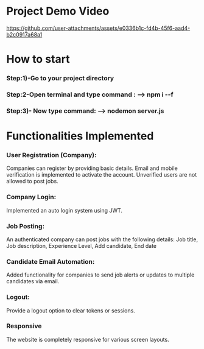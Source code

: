# Project Demo Video

https://github.com/user-attachments/assets/e0336b1c-fd4b-45f6-aad4-b2c0917a68a1

# How to start
### Step:1)-Go to your project directory
### Step:2-Open terminal and type command : --> npm i --f
### Step:3)- Now type command: --> nodemon server.js

# Functionalities Implemented

### User Registration (Company):
Companies can register by providing basic details.
Email and mobile verification is implemented to activate the account. Unverified users are not allowed to post jobs.
### Company Login:
Implemented an auto login system using JWT.
### Job Posting:
An authenticated company can post jobs with the following details:
Job title, Job description, Experience Level, Add candidate, End date
### Candidate Email Automation:
Added functionality for companies to send job alerts or updates to multiple candidates via email.
### Logout:
Provide a logout option to clear tokens or sessions.
### Responsive
The website is completely responsive for various screen layouts.
